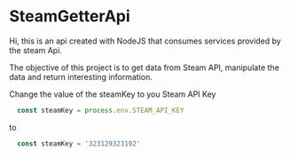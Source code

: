 # SteamGetterApi
Hi, this is an api created with NodeJS that consumes services provided by the steam Api.

The objective of this project is to get data from Steam API, manipulate the data and return interesting information.

Change the value of the steamKey to you Steam API Key
```javascript
  const steamKey = process.env.STEAM_API_KEY
```
to
```javascript
  const steamKey = '323129323192'
```
